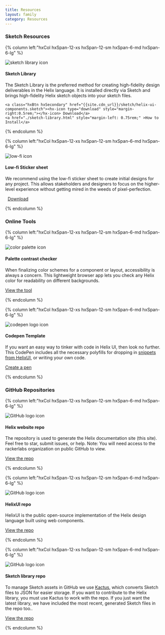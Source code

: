 ```yaml
---
title: Resources
layout: family
category: Resources
---
```


<section class="static-section" markdown="1">

### Sketch Resources

<div class="hxRow"  markdown="1">

{% column left:"hxCol hxSpan-12-xs hxSpan-12-sm hxSpan-6-md hxSpan-6-lg" %}

<div class="resource-card">
  <div class="icon"><img src="{{site.baseurl}}/assets/images/sketch-library.svg" alt="sketch library icon"/>
    <h4>Sketch Library</h4>
  </div>
    <p>The Sketch Library is the preferred method for creating high-fidelity design deliverables in the Helix language. It is installed directly via Sketch and brings high-fidelity Helix sketch objects into your sketch files.</p>
    
    <a class="hxBtn hxSecondary" href="{{site.cdn_url}}/sketch/helix-ui-components.sketch"><hx-icon type="download" style="margin-right:0.5rem;"></hx-icon> Download</a>
    <a href="./sketch-library.html" style="margin-left: 0.75rem;" >How to Install</a>
</div>

{% endcolumn %}

{% column left:"hxCol hxSpan-12-xs hxSpan-12-sm hxSpan-6-md hxSpan-6-lg" %}

<div class="resource-card">
  <div ><img src="{{site.baseurl}}/assets/images/lo-fi.svg" alt="low-fi icon"/>
    <h4>Low-fi Sticker sheet</h4>
  </div>
    <p>We recommend using the low-fi sticker sheet to create initial designs for any project. This allows stakeholders and designers to focus on the higher-level experience without getting mired in the weeds of pixel-perfection.</p>
    <a class="hxBtn hxSecondary" href="{{site.cdn_url}}/sketch/low-fi_helix_stickersheet_v0.1.sketch"><hx-icon type="download" style="margin-right:0.5rem;"></hx-icon> Download</a>
</div>

{% endcolumn %}

</div>

</section>

<section class="static-section" markdown="1">

### Online Tools

<div class="hxRow"  markdown="1">

{% column left:"hxCol hxSpan-12-xs hxSpan-12-sm hxSpan-6-md hxSpan-6-lg" %}

<div class="resource-card">
  <div class="icon"><img src="{{site.baseurl}}/assets/images/palette-contrast.svg" alt="color palette icon"/>
    <h4>Palette contrast checker</h4>
  </div>
    <p >When finalizing color schemes for a component or layout, accessibility is always a concern. This lightweight browser app lets you check any Helix color for readability on different backgrounds.</p>
    <a id="link" target="_blank" href="http://citguy.com/PaletteContrast">View the tool <hx-icon type="external-link"></hx-icon></a>
</div>

{% endcolumn %}

{% column left:"hxCol hxSpan-12-xs hxSpan-12-sm hxSpan-6-md hxSpan-6-lg" %}

<div class="resource-card">
  <div class="icon"><img src="{{site.baseurl}}/assets/images/codepen.svg" alt="codepen logo icon"/>
    <h4>Codepen Template</h4>
  </div>
    <p>If you want an easy way to tinker with code in Helix UI, then look no further. This CodePen includes all the necessary polyfills for dropping in <a href="https://rackerlabs.github.io/helix-ui/">snippets from HelixUI</a>, or writing your own code.</p>
    <a id="link" target="_blank" href="https://codepen.io/pen?template=YaRqQg">Create a pen  <hx-icon type="external-link"></hx-icon></a>
</div>

{% endcolumn %}

</div>
</section>

<section class="static-section" markdown="1">

### GitHub Repositories

<div class="hxRow"  markdown="1">

{% column left:"hxCol hxSpan-12-xs hxSpan-12-sm hxSpan-6-md hxSpan-6-lg" %}

<div class="resource-card">
  <div class="icon"><img src="{{site.baseurl}}/assets/images/mark-github.svg" alt="GitHub logo icon"/>
    <h4>Helix website repo</h4>
  </div>
    <p>The repository is used to generate the Helix documentation site (this site). Feel free to star, submit issues, or help. Note: You will need access to the rackerlabs organization on public GitHub to view.</p>
    <a id="link" target="_blank" href="https://github.com/rackerlabs/design-system">View the repo <hx-icon type="external-link"></hx-icon></a>
</div>

{% endcolumn %}

{% column left:"hxCol hxSpan-12-xs hxSpan-12-sm hxSpan-6-md hxSpan-6-lg" %}

<div class="resource-card">
  <div class="icon"><img src="{{site.baseurl}}/assets/images/mark-github.svg" alt="GitHub logo icon"/>
    <h4>HelixUI repo</h4>
  </div>
    <p>HelixUI is the public open-source implementation of the Helix design language built using web components. </p>
    <a id="link" target="_blank" href="https://github.com/rackerlabs/helix-ui">View the repo  <hx-icon type="external-link"></hx-icon></a>
</div>

{% endcolumn %}

{% column left:"hxCol hxSpan-12-xs hxSpan-12-sm hxSpan-6-md hxSpan-6-lg" %}

<div class="resource-card">
  <div class="icon"><img src="{{site.baseurl}}/assets/images/mark-github.svg" alt="GitHub logo icon"/>
    <h4>Sketch library repo</h4>
  </div>
    <p>To manage Sketch assets in GitHub we use <a href="http://kactus.io">Kactus</a>, which converts Sketch files to JSON for easier storage. If you want to contribute to the Helix library, you must use Kactus to work with the repo. If you just want the latest library, we have included the most recent, generated Sketch files in the repo too..</p>
    <a id="link" target="_blank" href="https://github.com/technabors/hxSketchLibrary">View the repo  <hx-icon type="external-link"></hx-icon></a>
</div>

{% endcolumn %}

</div>

</section>
